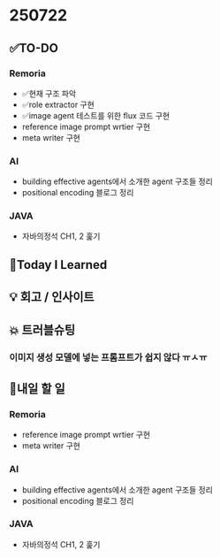 # 250722
## ✅TO-DO
### Remoria
- ✅현재 구조 파악
- ✅role extractor 구현
- ✅image agent 테스트를 위한 flux 코드 구현
- reference image prompt wrtier 구현
- meta writer 구현 
### AI
- building effective agents에서 소개한 agent 구조들 정리
- positional encoding 블로그 정리
### JAVA
- 자바의정석 CH1, 2 훑기

## 📌Today I Learned

## 💡 회고 / 인사이트

## 💥 트러블슈팅
### 이미지 생성 모델에 넣는 프롬프트가 쉽지 않다 ㅠㅅㅠ

## 🍩내일 할 일
### Remoria
- reference image prompt wrtier 구현
- meta writer 구현 
### AI
- building effective agents에서 소개한 agent 구조들 정리
- positional encoding 블로그 정리
### JAVA
- 자바의정석 CH1, 2 훑기